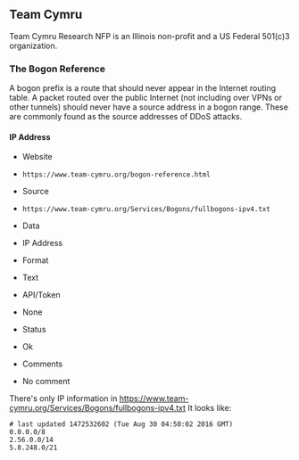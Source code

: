 ## Team Cymru

Team Cymru Research NFP is an Illinois non-profit and a US Federal 501(c)3
organization. 

### The Bogon Reference

A bogon prefix is a route that should never appear in the Internet routing
table. A packet routed over the public Internet (not including over VPNs or
other tunnels) should never have a source address in a bogon range. These are
commonly found as the source addresses of DDoS attacks.

#### IP Address
>
* Website
 - `https://www.team-cymru.org/bogon-reference.html`
* Source
 - `https://www.team-cymru.org/Services/Bogons/fullbogons-ipv4.txt`
* Data
 - IP Address
* Format
 - Text
* API/Token
 - None
* Status
 - Ok
* Comments
 - No comment

There's only IP information in https://www.team-cymru.org/Services/Bogons/fullbogons-ipv4.txt
It looks like:

	# last updated 1472532602 (Tue Aug 30 04:50:02 2016 GMT)
	0.0.0.0/8
	2.56.0.0/14
	5.8.248.0/21
